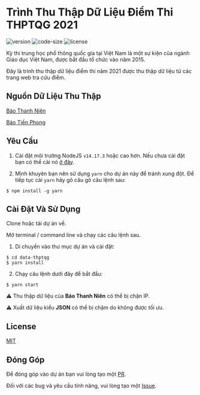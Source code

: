 # Trình Thu Thập Dữ Liệu Điểm Thi THPTQG 2021

![version](https://img.shields.io/github/package-json/v/tronghieu60s/data-thptqg)
![code-size](https://img.shields.io/github/languages/code-size/tronghieu60s/data-thptqg)
![license](https://img.shields.io/github/license/tronghieu60s/data-thptqg)

Kỳ thi trung học phổ thông quốc gia tại Việt Nam là một sự kiện của ngành Giáo dục Việt Nam, được bắt đầu tổ chức vào năm 2015.

Đây là trình thu thập dữ liệu điểm thi năm 2021 được thu thập dữ liệu từ các trang web tra cứu điểm.


## Nguồn Dữ Liệu Thu Thập

[Báo Thanh Niên](https://thanhnien.vn/giao-duc/tuyen-sinh/2021/tra-cuu-diem-thi-thpt-quoc-gia.html)

[Báo Tiền Phong](https://tienphong.vn/tra-cuu-diem-thi.tpo)


## Yêu Cầu

1. Cài đặt môi trường NodeJS `v14.17.3` hoặc cao hơn. Nếu chưa cài đặt bạn có thể cài nó [ở đây](https://nodejs.org/en/).

2. Mình khuyên bạn nên sử dụng `yarn` cho dự án này để tránh xung đột. Để tiếp tục cài `yarn` hãy gõ câu gõ câu lệnh sau:

```
$ npm install -g yarn
```


## Cài Đặt Và Sử Dụng

Clone hoặc tải dự án về.

Mở terminal / command line và chạy các câu lệnh sau.

1. Di chuyển vào thư mục dự án và cài đặt:

```
$ cd data-thptqg
$ yarn install
```

2. Chạy câu lệnh dưới đây để bắt đầu:

```
$ yarn start
```

⚠️ Thu thập dữ liệu của **Báo Thanh Niên** có thể bị chặn IP.

⚠️ Xuất dữ liệu kiểu **JSON** có thể bị chậm do không được tối ưu.

## License

[MIT](https://github.com/tronghieu60s/data-thptqg/blob/master/LICENSE)


## Đóng Góp

Để đóng góp vào dự án bạn vui lòng tạo một [PR](https://github.com/tronghieu60s/data-thptqg/pulls).

Đối với các bug và yêu cầu tính năng, vui lòng tạo một [Issue](https://github.com/tronghieu60s/data-thptqg/issues).